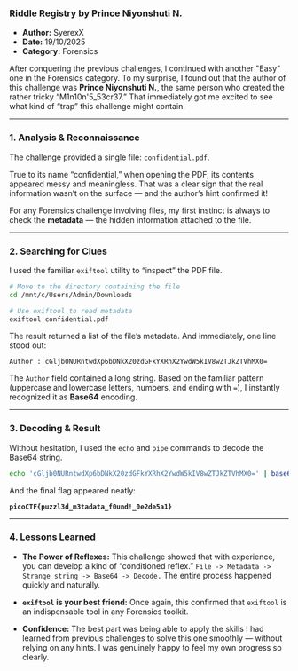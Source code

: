 ### **Riddle Registry by Prince Niyonshuti N.**

* **Author:** SyerexX
* **Date:** 19/10/2025
* **Category:** Forensics

After conquering the previous challenges, I continued with another "Easy" one in the Forensics category.
To my surprise, I found out that the author of this challenge was **Prince Niyonshuti N.**, the same person who created the rather tricky “M1n10n'5_53cr37.”
That immediately got me excited to see what kind of “trap” this challenge might contain.

---

### **1. Analysis & Reconnaissance**

The challenge provided a single file: `confidential.pdf`.

True to its name “confidential,” when opening the PDF, its contents appeared messy and meaningless.
That was a clear sign that the real information wasn’t on the surface — and the author’s hint confirmed it!

For any Forensics challenge involving files, my first instinct is always to check the **metadata** — the hidden information attached to the file.

---

### **2. Searching for Clues**

I used the familiar `exiftool` utility to “inspect” the PDF file.

```bash
# Move to the directory containing the file
cd /mnt/c/Users/Admin/Downloads

# Use exiftool to read metadata
exiftool confidential.pdf
```

The result returned a list of the file’s metadata.
And immediately, one line stood out:

```
Author : cGljb0NURntwdXp6bDNkX20zdGFkYXRhX2YwdW5kIV8wZTJkZTVhMX0=
```

The `Author` field contained a long string.
Based on the familiar pattern (uppercase and lowercase letters, numbers, and ending with `=`), I instantly recognized it as **Base64** encoding.

---

### **3. Decoding & Result**

Without hesitation, I used the `echo` and `pipe` commands to decode the Base64 string.

```bash
echo 'cGljb0NURntwdXp6bDNkX20zdGFkYXRhX2YwdW5kIV8wZTJkZTVhMX0=' | base64 -d
```

And the final flag appeared neatly:

**`picoCTF{puzzl3d_m3tadata_f0und!_0e2de5a1}`**

---

### **4. Lessons Learned**

* **The Power of Reflexes:**
  This challenge showed that with experience, you can develop a kind of “conditioned reflex.”
  `File -> Metadata -> Strange string -> Base64 -> Decode.`
  The entire process happened quickly and naturally.

* **`exiftool` is your best friend:**
  Once again, this confirmed that `exiftool` is an indispensable tool in any Forensics toolkit.

* **Confidence:**
  The best part was being able to apply the skills I had learned from previous challenges to solve this one smoothly — without relying on any hints.
  I was genuinely happy to feel my own progress so clearly.
